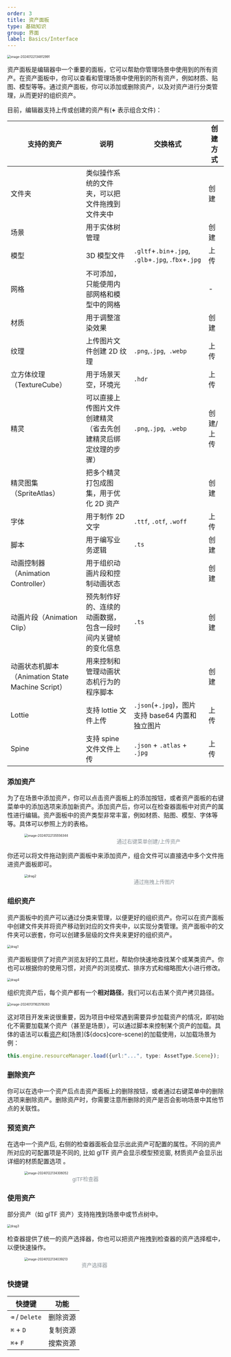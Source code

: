 ```yaml
---
order: 3
title: 资产面板
type: 基础知识
group: 界面
label: Basics/Interface
---
```


<img src="https://gw.alipayobjects.com/zos/OasisHub/f0c6ef22-b6f5-4ac7-876c-fff2e4a8b99d/image-20240122134812991.png" alt="image-20240122134812991" style="zoom:50%;" />

资产面板是编辑器中一个重要的面板，它可以帮助你管理场景中使用到的所有资产。在资产面板中，你可以查看和管理场景中使用到的所有资产，例如材质、贴图、模型等等。通过资产面板，你可以添加或删除资产，以及对资产进行分类管理，从而更好的组织资产。

目前，编辑器支持上传或创建的资产有(**+** 表示组合文件)：

| 支持的资产 | 说明 | 交换格式 | 创建方式 |
| --- | --- | --- | --- |
| 文件夹 | 类似操作系统的文件夹，可以把文件拖拽到文件夹中 |  | 创建 |
| 场景 | 用于实体树管理 |  | 创建 |
| 模型 | 3D 模型文件 | `.gltf`+`.bin`+`.jpg`, `.glb`+`.jpg`, .`fbx`+`.jpg` | 上传 |
| 网格 | 不可添加，只能使用内部网格和模型中的网格 |  | - |
| 材质 | 用于调整渲染效果 |  | 创建 |
| 纹理 | 上传图片文件创建 2D 纹理 | `.png`,`.jpg`,` .webp` | 上传 |
| 立方体纹理（TextureCube） | 用于场景天空，环境光 | `.hdr` | 上传 |
| 精灵 | 可以直接上传图片文件创建精灵（省去先创建精灵后绑定纹理的步骤） | `.png`,`.jpg`,` .webp` | 创建/上传 |
| 精灵图集（SpriteAtlas） | 把多个精灵打包成图集，用于优化 2D 资产 |  | 创建 |
| 字体 | 用于制作 2D 文字 | `.ttf`, `.otf`, `.woff` | 上传 |
| 脚本 | 用于编写业务逻辑 | `.ts` | 创建 |
| 动画控制器（Animation Controller） | 用于组织动画片段和控制动画状态 |  | 创建 |
| 动画片段（Animation Clip） | 预先制作好的、连续的动画数据，包含一段时间内关键帧的变化信息 | `.ts` | 创建 |
| 动画状态机脚本（Animation State Machine Script） | 用来控制和管理动画状态机行为的程序脚本 |  | 创建 |
| Lottie | 支持 lottie 文件上传 | `.json`(+`.jpg`)，图片支持 base64 内置和独立图片 | 上传 |
| Spine | 支持 spine 文件文件上传 | `.json` + `.atlas` + `.jpg` | 上传 |

### 添加资产

为了在场景中添加资产，你可以点击资产面板上的添加按钮，或者资产面板的右键菜单中的添加选项来添加新资产。添加资产后，你可以在检查器面板中对资产的属性进行编辑。资产面板中的资产类型非常丰富，例如材质、贴图、模型、字体等等。具体可以参照上方的表格。

<figure style="width: 578px;">
 <img src="https://gw.alipayobjects.com/zos/OasisHub/5bc3747d-b1e9-4864-b490-7f9d3eb86e93/image-20240122135556344.png" alt="image-20240122135556344" style="zoom:50%;" />
  <figcaption style="text-align:center; color: #889096; font-size: 12px;">通过右键菜单创建/上传资产</figcaption>
</figure>

你还可以将文件拖动到资产面板中来添加资产，组合文件可以直接选中多个文件拖进资产面板即可。

<figure style="width:605px;">
<img src="https://gw.alipayobjects.com/zos/OasisHub/15d62349-0820-44ec-8eb6-4e5a82121341/drag2.gif" alt="drag2" style="zoom:50%;" />
  <figcaption style="text-align:center; color: #889096; font-size: 12px;">通过拖拽上传图片</figcaption>
</figure>

### 组织资产

资产面板中的资产可以通过分类来管理，以便更好的组织资产。你可以在资产面板中创建文件夹并将资产移动到对应的文件夹中，以实现分类管理。资产面板中的文件夹可以嵌套，你可以创建多层级的文件夹来更好的组织资产。

<img src="https://gw.alipayobjects.com/zos/OasisHub/520edde4-a54b-4b53-bd47-d1738d08e26a/drag1.gif" alt="drag1" style="zoom:50%;" />

资产面板提供了对资产浏览友好的工具栏，帮助你快速地查找某个或某类资产。你也可以根据你的使用习惯，对资产的浏览模式、排序方式和缩略图大小进行修改。

<img src="https://gw.alipayobjects.com/zos/OasisHub/538c4cc0-7180-404a-8163-24564541bd75/drag4.gif" alt="drag4" style="zoom: 50%;" />

组织完资产后，每个资产都有一个**相对路径**，我们可以右击某个资产拷贝路径。

<img src="https://gw.alipayobjects.com/zos/OasisHub/5c56884c-ac30-4f87-95a8-48d96117a53b/image-20240131162519263.png" alt="image-20240131162519263" style="zoom:50%;" />

这对项目开发来说很重要，因为项目中经常遇到需要异步加载资产的情况，即初始化不需要加载某个资产（甚至是场景），可以通过脚本来控制某个资产的加载。具体的语法可以看[资产](${docs}resource-manager)和[场景](${docs}core-scene)的加载使用，以加载场景为例：

```typescript
this.engine.resourceManager.load({url:"...", type: AssetType.Scene});
```



### 删除资产

你可以在选中一个资产后点击资产面板上的删除按钮，或者通过右键菜单中的删除选项来删除资产。删除资产时，你需要注意所删除的资产是否会影响场景中其他节点的关联性。

### 预览资产

在选中一个资产后, 右侧的检查器面板会显示出此资产可配置的属性。不同的资产所对应的可配置项是不同的, 比如 glTF 资产会显示模型预览窗, 材质资产会显示出详细的材质配置选项 。

<figure style="width: 284px;">
 <img src="https://gw.alipayobjects.com/zos/OasisHub/ffb89d11-b221-4757-96f9-c4950ea7f225/image-20240122134306052.png" alt="image-20240122134306052" style="zoom:50%;" />
  <figcaption style="text-align:center; color: #889096;font-size: 12px;">glTF检查器</figcaption>
</figure>


### 使用资产

部分资产（如 glTF 资产）支持拖拽到场景中或节点树中。

<img src="https://gw.alipayobjects.com/zos/OasisHub/1220149f-b509-4e7e-bf11-5f0bc4de5bd6/drag3.gif" alt="drag3" style="zoom:50%;" />

检查器提供了统一的资产选择器，你也可以把资产拖拽到检查器的资产选择框中，以便快速操作。

<figure style="width: 326px;">
 <img src="https://gw.alipayobjects.com/zos/OasisHub/f456c74e-b8ba-4bd6-9cf9-4f907535af26/image-20240122134039213.png" alt="image-20240122134039213" style="zoom:50%;" />
  <figcaption style="text-align:center; color: #889096; font-size: 12px;">资产选择器</figcaption>
</figure>

### 快捷键

| 快捷键          | 功能     |
| --------------- | -------- |
| `⌫`  / `Delete` | 删除资源 |
| `⌘` + `D`       | 复制资源 |
| `⌘`+ `F`        | 搜索资源 |

